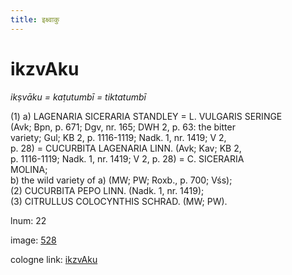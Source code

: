 ```yaml
---
title: इक्ष्वाकु
---
```


# ikzvAku

<i>ikṣvāku = kaṭutumbī = tiktatumbī</i>  <div n="P" />(1) a) <bot>LAGENARIA SICERARIA STANDLEY</bot> = <bot>L. VULGARIS SERINGE</bot> <div n="lb" />(Avk; Bpn, p. 671; Dgv, nr. 165; DWH 2, p. 63: the bitter <div n="lb" />variety; Gul; KB 2, p. 1116-1119; Nadk. 1, nr. 1419; V 2, <div n="lb" />p. 28) = <bot>CUCURBITA LAGENARIA LINN.</bot> (Avk; Kav; KB 2, <div n="lb" />p. 1116-1119; Nadk. 1, nr. 1419; V 2, p. 28) = <bot>C. SICERARIA <div n="lb" />MOLINA</bot>; <div n="P" />b) the wild variety of a) (MW; PW; Roxb., p. 700; Vśs); <div n="P" />(2) <bot>CUCURBITA PEPO LINN.</bot> (Nadk. 1, nr. 1419); <div n="P" />(3) <bot>CITRULLUS COLOCYNTHIS SCHRAD.</bot> (MW; PW).

lnum: 22

image: [528](https://www.sanskrit-lexicon.uni-koeln.de/scans/csl-apidev/servepdf.php?dict=snp&page=528)

cologne link: [ikzvAku](https://sanskrit-lexicon.uni-koeln.de/scans/csl-apidev/getword.php?dict=snp&key=ikzvAku)

